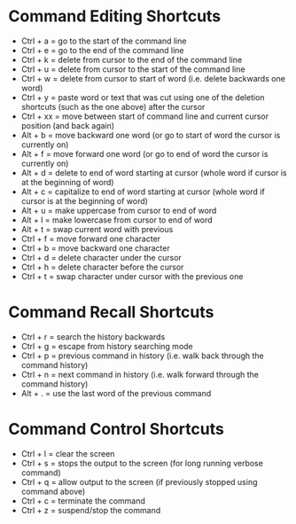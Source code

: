 # Command Editing Shortcuts

* Ctrl + a  = go to the start of the command line
* Ctrl + e  = go to the end of the command line
* Ctrl + k  = delete from cursor to the end of the command line
* Ctrl + u  = delete from cursor to the start of the command line
* Ctrl + w  = delete from cursor to start of word (i.e. delete backwards one word)
* Ctrl + y  = paste word or text that was cut using one of the deletion shortcuts (such as the one above) after the cursor
* Ctrl + xx = move between start of command line and current cursor position (and back again)
* Alt + b   = move backward one word (or go to start of word the cursor is currently on)
* Alt + f   = move forward one word (or go to end of word the cursor is currently on)
* Alt + d   = delete to end of word starting at cursor (whole word if cursor is at the beginning of word)
* Alt + c   = capitalize to end of word starting at cursor (whole word if cursor is at the beginning of word)
* Alt + u   = make uppercase from cursor to end of word
* Alt + l   = make lowercase from cursor to end of word
* Alt + t   = swap current word with previous
* Ctrl + f  = move forward one character
* Ctrl + b  = move backward one character
* Ctrl + d  = delete character under the cursor
* Ctrl + h  = delete character before the cursor
* Ctrl + t  = swap character under cursor with the previous one

# Command Recall Shortcuts

* Ctrl + r = search the history backwards
* Ctrl + g = escape from history searching mode
* Ctrl + p = previous command in history (i.e. walk back through the command history)
* Ctrl + n = next command in history (i.e. walk forward through the command history)
* Alt + .  = use the last word of the previous command

# Command Control Shortcuts

* Ctrl + l = clear the screen
* Ctrl + s = stops the output to the screen (for long running verbose command)
* Ctrl + q = allow output to the screen (if previously stopped using command above)
* Ctrl + c = terminate the command
* Ctrl + z = suspend/stop the command


